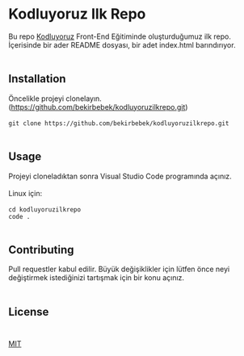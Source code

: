 # Kodluyoruz Ilk Repo
Bu repo [Kodluyoruz](https://kodluyoruz.org/tr/kodluyoruz/) Front-End Eğitiminde oluşturduğumuz ilk repo. İçerisinde bir ader README dosyası, bir adet index.html barındırıyor. <br/> <br/> 
## Installation
Öncelikle projeyi clonelayın. (https://github.com/bekirbebek/kodluyoruzilkrepo.git) <br/> <br/>
`git clone https://github.com/bekirbebek/kodluyoruzilkrepo.git` <br/> <br/>
## Usage 
Projeyi cloneladıktan sonra Visual Studio Code programında açınız. <br/> <br/>
Linux için: <br/> <br/>
`cd kodluyoruzilkrepo` <br/>
`code .` <br/> <br/> 
## Contributing <br/>
Pull requestler kabul edilir. Büyük değişiklikler için lütfen önce neyi değiştirmek istediğinizi tartışmak için bir konu açınız. <br/> <br/>
## License <br/> <br/>
[MIT](https://choosealicense.com/licenses/mit/) 
